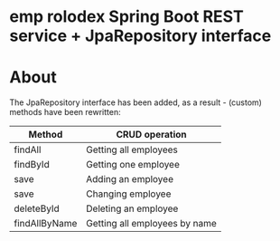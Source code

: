 # emp rolodex Spring Boot REST service + JpaRepository interface


# About

The JpaRepository interface has been added, as a result - (custom) methods have been rewritten:

Method | CRUD operation
------ | ------
findAll   | Getting all employees
findById   | Getting one employee
save   | Adding an employee
save   | Changing employee
deleteById   | Deleting an employee
findAllByName   | Getting all employees by name




